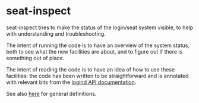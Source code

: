 # seat-inspect

seat-inspect tries to make the status of the login/seat system visible, to help
with understanding and troubleshooting.

The intent of running the code is to have an overview of the system status, both
to see what the new facilities are about, and to figure out if there is
something out of place.

The intent of reading the code is to have an idea of how to use these
facilities: the code has been written to be straightforward and is annotated
with relevant bits from the [logind API documentation](http://www.freedesktop.org/wiki/Software/systemd/logind/).

See also [here](http://www.freedesktop.org/wiki/Software/systemd/multiseat/)
for general definitions.

